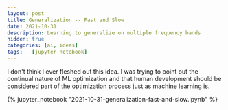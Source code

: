 ```yaml
---
layout: post
title: Generalization -- Fast and Slow
date: 2021-10-31
description: Learning to generalize on multiple frequency bands
hidden: true
categories: [ai, ideas]
tags:   [jupyter notebook]
---
```


I don't think I ever fleshed out this idea. I was trying to point out the continual nature of ML optimization and that human development should be considered part of the optimization process just as machine learning is.

{% jupyter_notebook "2021-10-31-generalization-fast-and-slow.ipynb" %}
